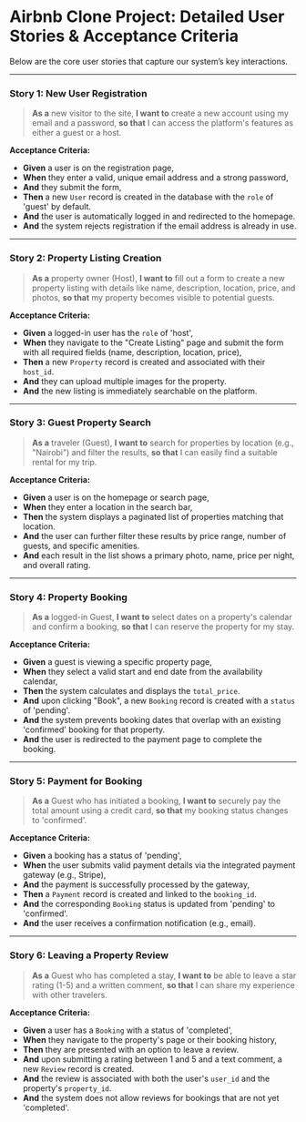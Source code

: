 # Airbnb Clone Project: Detailed User Stories & Acceptance Criteria

Below are the core user stories that capture our system’s key interactions.

---

### **Story 1: New User Registration**

> **As a** new visitor to the site,
> **I want to** create a new account using my email and a password,
> **so that** I can access the platform's features as either a guest or a host.

**Acceptance Criteria:**
- **Given** a user is on the registration page,
- **When** they enter a valid, unique email address and a strong password,
- **And** they submit the form,
- **Then** a new `User` record is created in the database with the `role` of 'guest' by default.
- **And** the user is automatically logged in and redirected to the homepage.
- **And** the system rejects registration if the email address is already in use.

---

### **Story 2: Property Listing Creation**

> **As a** property owner (Host),
> **I want to** fill out a form to create a new property listing with details like name, description, location, price, and photos,
> **so that** my property becomes visible to potential guests.

**Acceptance Criteria:**
- **Given** a logged-in user has the `role` of 'host',
- **When** they navigate to the "Create Listing" page and submit the form with all required fields (name, description, location, price),
- **Then** a new `Property` record is created and associated with their `host_id`.
- **And** they can upload multiple images for the property.
- **And** the new listing is immediately searchable on the platform.

---

### **Story 3: Guest Property Search**

> **As a** traveler (Guest),
> **I want to** search for properties by location (e.g., "Nairobi") and filter the results,
> **so that** I can easily find a suitable rental for my trip.

**Acceptance Criteria:**
- **Given** a user is on the homepage or search page,
- **When** they enter a location in the search bar,
- **Then** the system displays a paginated list of properties matching that location.
- **And** the user can further filter these results by price range, number of guests, and specific amenities.
- **And** each result in the list shows a primary photo, name, price per night, and overall rating.

---

### **Story 4: Property Booking**

> **As a** logged-in Guest,
> **I want to** select dates on a property's calendar and confirm a booking,
> **so that** I can reserve the property for my stay.

**Acceptance Criteria:**
- **Given** a guest is viewing a specific property page,
- **When** they select a valid start and end date from the availability calendar,
- **Then** the system calculates and displays the `total_price`.
- **And** upon clicking "Book", a new `Booking` record is created with a `status` of 'pending'.
- **And** the system prevents booking dates that overlap with an existing 'confirmed' booking for that property.
- **And** the user is redirected to the payment page to complete the booking.

---

### **Story 5: Payment for Booking**

> **As a** Guest who has initiated a booking,
> **I want to** securely pay the total amount using a credit card,
> **so that** my booking status changes to 'confirmed'.

**Acceptance Criteria:**
- **Given** a booking has a status of 'pending',
- **When** the user submits valid payment details via the integrated payment gateway (e.g., Stripe),
- **And** the payment is successfully processed by the gateway,
- **Then** a `Payment` record is created and linked to the `booking_id`.
- **And** the corresponding `Booking` status is updated from 'pending' to 'confirmed'.
- **And** the user receives a confirmation notification (e.g., email).

---

### **Story 6: Leaving a Property Review**

> **As a** Guest who has completed a stay,
> **I want to** be able to leave a star rating (1-5) and a written comment,
> **so that** I can share my experience with other travelers.

**Acceptance Criteria:**
- **Given** a user has a `Booking` with a status of 'completed',
- **When** they navigate to the property's page or their booking history,
- **Then** they are presented with an option to leave a review.
- **And** upon submitting a rating between 1 and 5 and a text comment, a new `Review` record is created.
- **And** the review is associated with both the user's `user_id` and the property's `property_id`.
- **And** the system does not allow reviews for bookings that are not yet 'completed'.